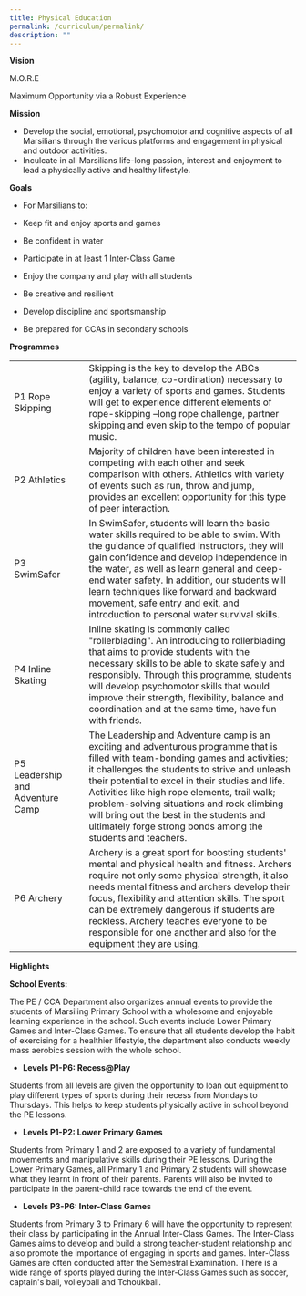 ```yaml
---
title: Physical Education
permalink: /curriculum/permalink/
description: ""
---
```

**Vision**

M.O.R.E

Maximum Opportunity via a Robust Experience

**Mission**

*   Develop the social, emotional, psychomotor and cognitive aspects of all Marsilians through the various platforms and engagement in physical and outdoor activities.
*   Inculcate in all Marsilians life-long passion, interest and enjoyment to lead a physically active and healthy lifestyle.

**Goals**

*   For Marsilians to:

*   Keep fit and enjoy sports and games
*   Be confident in water
*   Participate in at least 1 Inter-Class Game
*   Enjoy the company and play with all students
*   Be creative and resilient
*   Develop discipline and sportsmanship
*   Be prepared for CCAs in secondary schools

**Programmes**


|  |  |  |
| -------- | -------- | -------- |
| P1 Rope Skipping    |      |Skipping is the key to develop the ABCs (agility, balance, co-ordination) necessary to enjoy a variety of sports and games. Students will get to experience different elements of rope-skipping –long rope challenge, partner skipping and even skip to the tempo of popular music.     |
| P2 Athletics     |      | Majority of children have been interested in competing with each other and seek comparison with others. Athletics with variety of events such as run, throw and jump, provides an excellent opportunity for this type of peer interaction.     |
| P3 SwimSafer     |     | In SwimSafer, students will learn the basic water skills required to be able to swim. With the guidance of qualified instructors, they will gain confidence and develop independence in the water, as well as learn general and deep-end water safety. In addition, our students will learn techniques like forward and backward movement, safe entry and exit, and introduction to personal water survival skills.     |
| P4 Inline Skating     |      | Inline skating is commonly called "rollerblading". An introducing to rollerblading that aims to provide students with the necessary skills to be able to skate safely and responsibly. Through this programme, students will develop psychomotor skills that would improve their strength, flexibility, balance and coordination and at the same time, have fun with friends.     |
| P5 Leadership and Adventure Camp     |      | The Leadership and Adventure camp is an exciting and adventurous programme that is filled with team-bonding games and activities; it challenges the students to strive and unleash their potential to excel in their studies and life. Activities like high rope elements, trail walk; problem-solving situations and rock climbing will bring out the best in the students and ultimately forge strong bonds among the students and teachers.     |
| P6 Archery   |      |Archery is a great sport for boosting students' mental and physical health and fitness. Archers require not only some physical strength, it also needs mental fitness and archers develop their focus, flexibility and attention skills. The sport can be extremely dangerous if students are reckless. Archery teaches everyone to be responsible for one another and also for the equipment they are using.   |

**Highlights**

**School Events:**

The PE / CCA Department also organizes annual events to provide the students of Marsiling Primary School with a wholesome and enjoyable learning experience in the school. Such events include Lower Primary Games and Inter-Class Games. To ensure that all students develop the habit of exercising for a healthier lifestyle, the department also conducts weekly mass aerobics session with the whole school.

*   **Levels P1-P6: Recess@Play**

Students from all levels are given the opportunity to loan out equipment to play different types of sports during their recess from Mondays to Thursdays. This helps to keep students physically active in school beyond the PE lessons.

*   **Levels P1-P2: Lower Primary Games**

Students from Primary 1 and 2 are exposed to a variety of fundamental movements and manipulative skills during their PE lessons. During the Lower Primary Games, all Primary 1 and Primary 2 students will showcase what they learnt in front of their parents. Parents will also be invited to participate in the parent-child race towards the end of the event.

*   **Levels P3-P6: Inter-Class Games**

Students from Primary 3 to Primary 6 will have the opportunity to represent their class by participating in the Annual Inter-Class Games. The Inter-Class Games aims to develop and build a strong teacher-student relationship and also promote the importance of engaging in sports and games. Inter-Class Games are often conducted after the Semestral Examination. There is a wide range of sports played during the Inter-Class Games such as soccer, captain's ball, volleyball and Tchoukball.